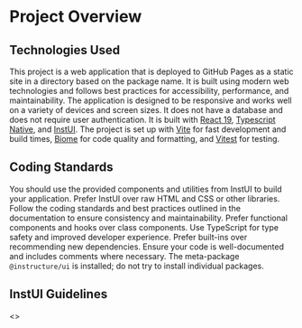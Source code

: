 # Project Overview

## Technologies Used

This project is a web application that is deployed to GitHub Pages as a static site in a directory based on the package name. It is built using modern web technologies and follows best practices for accessibility, performance, and maintainability. The application is designed to be responsive and works well on a variety of devices and screen sizes. It does not have a database and does not require user authentication. It is built with [React 19](https://react.dev/reference/react), [Typescript Native](https://github.com/microsoft/typescript-go), and [InstUI](https://instructure.design/). The project is set up with [Vite](https://vite.dev/guide/) for fast development and build times, [Biome](https://biomejs.dev/guides/getting-started/) for code quality and formatting, and [Vitest](https://vitest.dev/guide/) for testing.

## Coding Standards

You should use the provided components and utilities from InstUI to build your application. Prefer InstUI over raw HTML and CSS or other libraries. Follow the coding standards and best practices outlined in the documentation to ensure consistency and maintainability. Prefer functional components and hooks over class components. Use TypeScript for type safety and improved developer experience. Prefer built-ins over recommending new dependencies. Ensure your code is well-documented and includes comments where necessary. The meta-package `@instructure/ui` is installed; do not try to install individual packages.

## InstUI Guidelines

<<instui-guidelines>>